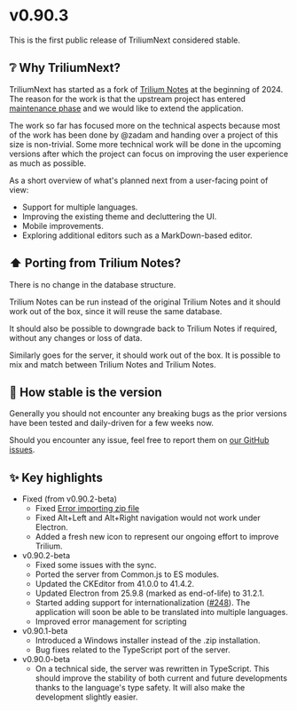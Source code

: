 # v0.90.3
This is the first public release of TriliumNext considered stable.

## ❔ Why TriliumNext?

TriliumNext has started as a fork of [Trilium Notes](https://github.com/TriliumNext/Trilium) at the beginning of 2024. The reason for the work is that the upstream project has entered [maintenance phase](https://github.com/TriliumNext/Trilium/issues/4620) and we would like to extend the application.

The work so far has focused more on the technical aspects because most of the work has been done by @zadam and handing over a project of this size is non-trivial. Some more technical work will be done in the upcoming versions after which the project can focus on improving the user experience as much as possible.

As a short overview of what's planned next from a user-facing point of view:

*   Support for multiple languages.
*   Improving the existing theme and decluttering the UI.
*   Mobile improvements.
*   Exploring additional editors such as a MarkDown-based editor.

## ⬆️ Porting from Trilium Notes?

There is no change in the database structure.

Trilium Notes can be run instead of the original Trilium Notes and it should work out of the box, since it will reuse the same database.

It should also be possible to downgrade back to Trilium Notes if required, without any changes or loss of data.

Similarly goes for the server, it should work out of the box. It is possible to mix and match between Trilium Notes and Trilium Notes.

## 🐞 How stable is the version

Generally you should not encounter any breaking bugs as the prior versions have been tested and daily-driven for a few weeks now.

Should you encounter any issue, feel free to report them on [our GitHub issues](https://github.com/TriliumNext/Notes/issues).

## ✨ Key highlights

*   Fixed (from v0.90.2-beta)
    *   Fixed [Error importing zip file](https://github.com/TriliumNext/Notes/issues/281)
    *   Fixed Alt+Left and Alt+Right navigation would not work under Electron.
    *   Added a fresh new icon to represent our ongoing effort to improve Trilium.
*   v0.90.2-beta
    *   Fixed some issues with the sync.
    *   Ported the server from Common.js to ES modules.
    *   Updated the CKEditor from 41.0.0 to 41.4.2.
    *   Updated Electron from 25.9.8 (marked as end-of-life) to 31.2.1.
    *   Started adding support for internationalization ([#248](https://github.com/TriliumNext/Notes/pull/248)). The application will soon be able to be translated into multiple languages.
    *   Improved error management for scripting
*   v0.90.1-beta
    *   Introduced a Windows installer instead of the .zip installation.
    *   Bug fixes related to the TypeScript port of the server.
*   v0.90.0-beta
    *   On a technical side, the server was rewritten in TypeScript. This should improve the stability of both current and future developments thanks to the language's type safety. It will also make the development slightly easier.